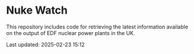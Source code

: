 # Nuke Watch

This repository includes code for retrieving the latest information available on the output of EDF nuclear power plants in the UK.

Last updated: 2025-02-23 15:12